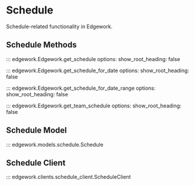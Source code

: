 # Schedule

Schedule-related functionality in Edgework.

## Schedule Methods

::: edgework.Edgework.get_schedule
    options:
      show_root_heading: false

::: edgework.Edgework.get_schedule_for_date
    options:
      show_root_heading: false

::: edgework.Edgework.get_schedule_for_date_range
    options:
      show_root_heading: false

::: edgework.Edgework.get_team_schedule
    options:
      show_root_heading: false

## Schedule Model

::: edgework.models.schedule.Schedule

## Schedule Client

::: edgework.clients.schedule_client.ScheduleClient
